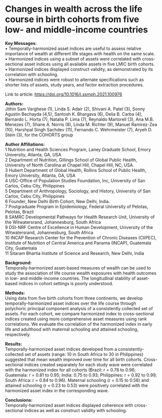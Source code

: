 # Changes in wealth across the life course in birth cohorts from five low- and middle-income countries

**Key Messages**:     
•	Temporally-harmonized asset indices are useful to assess relative importance of wealth at different life stages with health on the same scale.    
•	Harmonized indices using a subset of assets were correlated with cross-sectional asset indices using all available assets in five LMIC birth cohorts.    
•	Harmonized indices displayed construct validity, as demonstrated by its correlation with schooling.    
•	Harmonized indices were robust to alternate specifications such as shorter lists of assets, study years, and factor extraction procedures.    

Link to article: https://doi.org/10.1016/j.ssmph.2021.100976  

**Authors:**    
Jithin Sam Varghese (1), Linda S. Adair (2), Shivani A. Patel (3), Sonny Agustin Bechayda (4,5), Santosh K. Bhargava (6), Delia B. Carba (4), Bernardo L. Horta (7), Natalia P. Lima (7), Reynaldo Martorell (3), Ana M.B. Menezes (7), Shane A. Norris (8), Linda M. Richter (9), Manuel Ramirez-Zea (10), Harshpal Singh Sachdev (11), Fernando C. Wehrmeister (7), Aryeh D. Stein (3), for the COHORTS group     

**Author Affiliations:**       
1 Nutrition and Health Sciences Program, Laney Graduate School, Emory University, Atlanta, GA, USA   
2 Department of Nutrition, Gillings School of Global Public Health, University of North Carolina at Chapel Hill, Chapel Hill, NC, USA.   
3 Hubert Department of Global Health, Rollins School of Public Health, Emory University, Atlanta, GA, USA   
4 USC-Office of Population Studies Foundation, Inc, University of San Carlos, Cebu City, Philippines   
5 Department of Anthropology, Sociology, and History, University of San Carlos, Cebu City, Philippines   
6 Founder, New Delhi Birth Cohort, New Delhi, India.   
7 Postgraduate Program in Epidemiology, Federal University of Pelotas, Pelotas, Brazil   
8 SAMRC Developmental Pathways for Health Research Unit, University of the Witwatersrand, Johannesburg, South Africa   
9 DSI-NRF Centre of Excellence in Human Development, University of the Witwatersrand, Johannesburg, South Africa   
10 INCAP Research Center for the Prevention of Chronic Diseases (CIIPEC), Institute of Nutrition of Central America and Panama (INCAP), Guatemala City, Guatemala    
11 Sitaram Bhartia Institute of Science and Research, New Delhi, India    


**Background:**    
Temporally-harmonized asset-based measures of wealth can be used to study the association of life course wealth exposures with health outcomes in low- and middle-income countries. The longitudinal stability of asset-based indices in cohort settings is poorly understood.    

**Methods:**    
Using data from five birth cohorts from three continents, we develop temporally-harmonized asset indices over the life course through polychoric principal component analysis of a consistently collected set of assets. For each cohort, we compare harmonized index to cross-sectional indices created using more comprehensive asset measures using rank correlations. We evaluate the correlation of the harmonized index in early life and adulthood with maternal schooling and attained schooling, respectively.    

**Results:**    
Temporally-harmonized asset indices developed from a consistently-collected set of assets (range: 10 in South Africa to 30 in Philippines) suggested that mean wealth improved over time for all birth cohorts. Cross-sectional indices created separately for each study wave were correlated with the harmonized index for all cohorts (Brazil: r = 0.78 to 0.96; Guatemala: r = 0.81 to 0.95; India: 0.75 to 0.93; Philippines: r = 0.92 to 0.99; South Africa: r = 0.84 to 0.96). Maternal schooling (r = 0.15 to 0.56) and attained schooling (r = 0.23 to 0.53) were positively correlated with the harmonized asset index in the corresponding wave.    

**Conclusions:**   
Temporally-harmonized asset indices displayed coherence with cross-sectional indices as well as construct validity with schooling. 

